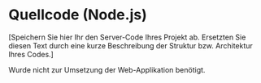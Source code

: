 # Quellcode (Node.js)

[Speichern Sie hier Ihr den Server-Code Ihres Projekt ab. Ersetzten Sie diesen Text durch eine kurze Beschreibung der Struktur bzw. Architektur Ihres Codes.]

Wurde nicht zur Umsetzung der Web-Applikation benötigt.